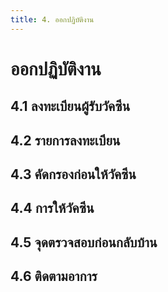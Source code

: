 ```yaml
---
title: 4. ออกปฏิบัติงาน
---
```


# ออกปฏิบัติงาน

## 4.1 ลงทะเบียนผู้รับวัคซีน

## 4.2 รายการลงทะเบียน

## 4.3 คัดกรองก่อนให้วัคซีน

## 4.4 การให้วัคซีน

## 4.5 จุดตรวจสอบก่อนกลับบ้าน

## 4.6 ติดตามอาการ